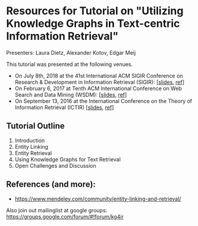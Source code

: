 # Resources for Tutorial on "Utilizing Knowledge Graphs in Text-centric Information Retrieval"

Presenters: Laura Dietz, Alexander Kotov, Edgar Meij

This tutorial was presented at the following venues. 

- On July 8th, 2018 at the 41st International ACM SIGIR Conference on Research & Development in Information Retrieval (SIGIR): \[[slides](sigir2018/), [ref](https://doi.org/10.1145/3209978.3210187)\]
- On February 6, 2017 at Tenth ACM International Conference on Web Search and Data Mining (WSDM): \[[slides](wsdm2017/), [ref](https://doi.org/10.1145/3018661.3022756)\]
- On September 13, 2016 at the International Conference on the Theory of Information Retrieval (ICTIR) \[[slides](https://github.com/laura-dietz/tutorial-kb4ir), [ref](https://doi.org/10.1145/2970398.2970441)\]

## Tutorial Outline

1. Introduction
2. Entity Linking
3. Entity Retrieval
4. Using Knowledge Graphs for Text Retrieval
5. Open Challenges and Discussion

## References (and more):

- https://www.mendeley.com/community/entity-linking-and-retrieval/

Also join out mailinglist at google groups:
https://groups.google.com/forum/#!forum/kg4ir


